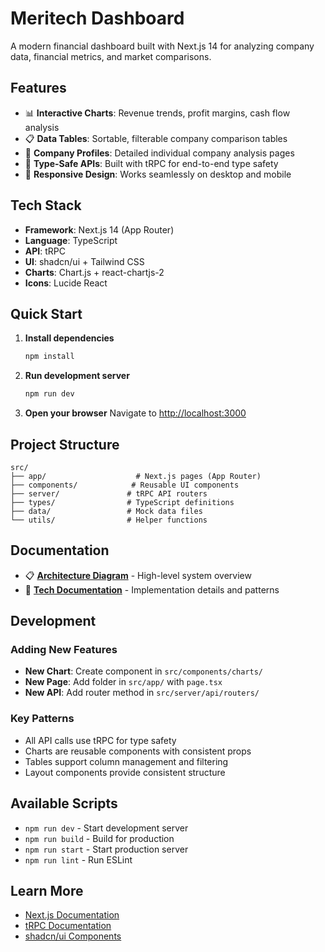 # Meritech Dashboard

A modern financial dashboard built with Next.js 14 for analyzing company data, financial metrics, and market comparisons.

## Features

- 📊 **Interactive Charts**: Revenue trends, profit margins, cash flow analysis
- 📋 **Data Tables**: Sortable, filterable company comparison tables
- 🏢 **Company Profiles**: Detailed individual company analysis pages
- 🎯 **Type-Safe APIs**: Built with tRPC for end-to-end type safety
- 📱 **Responsive Design**: Works seamlessly on desktop and mobile

## Tech Stack

- **Framework**: Next.js 14 (App Router)
- **Language**: TypeScript
- **API**: tRPC
- **UI**: shadcn/ui + Tailwind CSS
- **Charts**: Chart.js + react-chartjs-2
- **Icons**: Lucide React

## Quick Start

1. **Install dependencies**

   ```bash
   npm install
   ```

2. **Run development server**

   ```bash
   npm run dev
   ```

3. **Open your browser**
   Navigate to [http://localhost:3000](http://localhost:3000)

## Project Structure

```
src/
├── app/                    # Next.js pages (App Router)
├── components/            # Reusable UI components
├── server/               # tRPC API routers
├── types/                # TypeScript definitions
├── data/                 # Mock data files
└── utils/                # Helper functions
```

## Documentation

- 📋 **[Architecture Diagram](./Documentation/architecture-diagram.md)** - High-level system overview
- 🔧 **[Tech Documentation](./Documentation/tech-documentation.md)** - Implementation details and patterns

## Development

### Adding New Features

- **New Chart**: Create component in `src/components/charts/`
- **New Page**: Add folder in `src/app/` with `page.tsx`
- **New API**: Add router method in `src/server/api/routers/`

### Key Patterns

- All API calls use tRPC for type safety
- Charts are reusable components with consistent props
- Tables support column management and filtering
- Layout components provide consistent structure

## Available Scripts

- `npm run dev` - Start development server
- `npm run build` - Build for production
- `npm run start` - Start production server
- `npm run lint` - Run ESLint

## Learn More

- [Next.js Documentation](https://nextjs.org/docs)
- [tRPC Documentation](https://trpc.io/docs)
- [shadcn/ui Components](https://ui.shadcn.com/)
